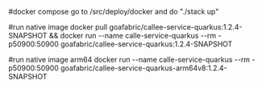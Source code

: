 #docker compose
go to /src/deploy/docker and do "./stack up"

#run native image
docker pull goafabric/callee-service-quarkus:1.2.4-SNAPSHOT && docker run --name calle-service-quarkus --rm -p50900:50900 goafabric/callee-service-quarkus:1.2.4-SNAPSHOT

#run native image arm64
docker run --name calle-service-quarkus --rm -p50900:50900 goafabric/callee-service-quarkus-arm64v8:1.2.4-SNAPSHOT

